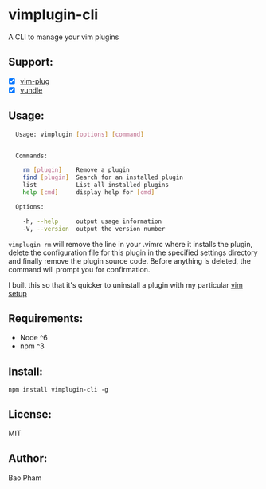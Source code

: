 vimplugin-cli
=============

A CLI to manage your vim plugins

Support:
------
- [x] [vim-plug](https://github.com/junegunn/vim-plug)
- [x] [vundle](https://github.com/VundleVim/Vundle.vim)

Usage:
------

```bash
  Usage: vimplugin [options] [command]


  Commands:

    rm [plugin]    Remove a plugin
    find [plugin]  Search for an installed plugin
    list           List all installed plugins
    help [cmd]     display help for [cmd]

  Options:

    -h, --help     output usage information
    -V, --version  output the version number
```

`vimplugin rm` will remove the line in your .vimrc where it installs the plugin, delete the configuration file for this plugin in the specified settings directory and finally remove the plugin source code. Before anything is deleted, the command will prompt you for confirmation.  

I built this so that it's quicker to uninstall a plugin with my particular [vim setup](https://github.com/baopham/vim)

Requirements:
-------------
* Node ^6
* npm ^3

Install:
--------

```
npm install vimplugin-cli -g
```

License:
--------
MIT

Author:
-------
Bao Pham

